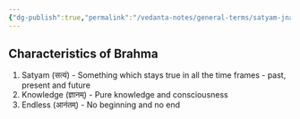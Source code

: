 ```yaml
---
{"dg-publish":true,"permalink":"/vedanta-notes/general-terms/satyam-jnanam-and-anantam/"}
---
```


## Characteristics of Brahma 

1. Satyam (सत्यं) - Something which stays true in all the time frames - past, present and future
2. Knowledge (ज्ञानम्) - Pure knowledge and consciousness 
3. Endless (आनंतम्) - No beginning and no end 

